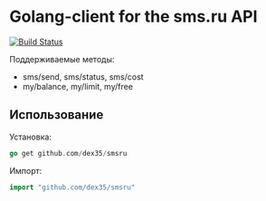 # Golang-client for the sms.ru API #

[![Build Status](https://travis-ci.org/dex35/smsru.svg?branch=dev)](https://travis-ci.org/dex35/smsru)

Поддерживаемые методы:
- sms/send, sms/status, sms/cost
- my/balance, my/limit, my/free

## Использование ##
Установка:
```go
go get github.com/dex35/smsru
```
Импорт:
```go
import "github.com/dex35/smsru"
```
